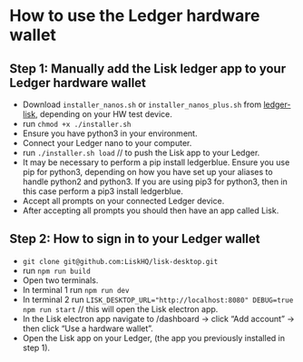 # How to use the Ledger hardware wallet

## Step 1: Manually add the Lisk ledger app to your Ledger hardware wallet

- Download `installer_nanos.sh` or `installer_nanos_plus.sh` from [ledger-lisk](https://github.com/Zondax/ledger-lisk/releases), depending on your HW test device.
- run `chmod +x ./installer.sh`
- Ensure you have python3 in your environment.
- Connect your Ledger nano to your computer.
- run `./installer.sh load` // to push the Lisk app to your Ledger.
- It may be necessary to perform a pip install ledgerblue. Ensure you use pip for python3, depending on how you have set up your aliases to handle python2 and python3. If you are using pip3 for python3, then in this case perform a pip3 install ledgerblue.
- Accept all prompts on your connected Ledger device.
- After accepting all prompts you should then have an app called Lisk.

## Step 2: How to sign in to your Ledger wallet

- `git clone git@github.com:LiskHQ/lisk-desktop.git`
- run `npm run build`
- Open two terminals.
- In terminal 1 run `npm run dev`
- In terminal 2 run `LISK_DESKTOP_URL="http://localhost:8080" DEBUG=true npm run start` // this will open the Lisk electron app.
- In the Lisk electron app navigate to /dashboard → click “Add account” → then click “Use a hardware wallet”.
- Open the Lisk app on your Ledger, (the app you previously installed in step 1).
